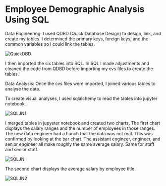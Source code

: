 # Employee Demographic Analysis Using SQL

Data Engineering: I used QDBD (Quick Database Design) to design, link, and create my tables. I determined the primary keys, foreign keys, and the common variables so I could link the tables. 

![QuickDBD](https://user-images.githubusercontent.com/74504885/125714225-510caa37-10d5-4a82-8026-d55bfb52bd4a.PNG)

I then imported the six tables into SQL. In SQL I made adjustments and cleaned the code from QDBD before importing my cvs files to create the tables. 

Data Analysis: Once the cvs files were imported, I joined various tables to analyse the data. 

To create visual analyses, I used sqlalchemy to read the tables into jupyter notebook. 

![SQLJN1](https://user-images.githubusercontent.com/74504885/125714804-96cc914f-b67b-4e7a-a4af-407414aa0dbf.PNG)

I merged tables in jupyeter notebook and created two charts. The first chart displays the salary ranges and the number of employees in those ranges. The new data engineer had a hunch that the data was not real. This was confirmed by looking at the bar chart. The assistant engineer, engineer, and senior engineer all make roughly the same average salary. Same for staff and senior staff. 

![SQLJN](https://user-images.githubusercontent.com/74504885/125714830-e32fae2a-5c1f-49c7-8a1a-60fdbd78d8b7.PNG)

The second chart displays the average salary by employee title. 

![SQLJN2](https://user-images.githubusercontent.com/74504885/125714877-ff64e911-4bf8-4c53-8c54-74fe09837272.PNG)


